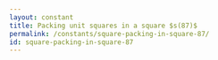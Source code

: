 ```yaml
---
layout: constant
title: Packing unit squares in a square $s(87)$
permalink: /constants/square-packing-in-square-87/
id: square-packing-in-square-87
---
```


